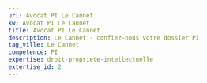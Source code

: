 ```yaml
---
url: Avocat PI Le Cannet
kw: Avocat PI Le Cannet
title: Avocat PI Le Cannet
description: Le Cannet - confiez-nous votre dossier PI
tag_ville: Le Cannet
competence: PI
expertise: droit-propriete-intellectuelle
extertise_id: 2
---
```

